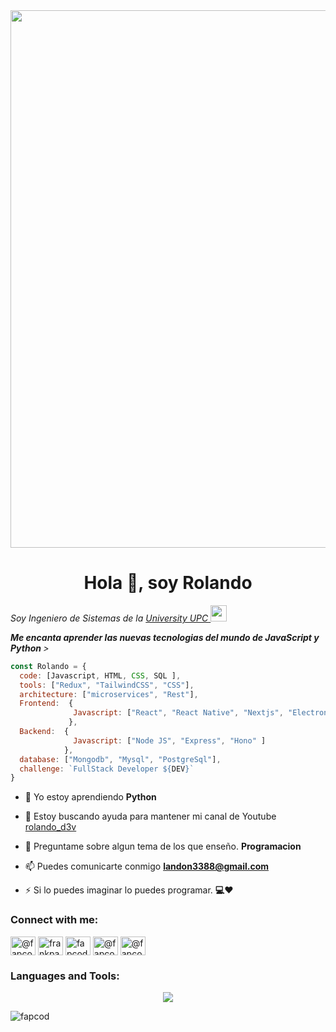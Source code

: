 <img src="https://user-images.githubusercontent.com/33987212/90967020-ff745080-e49e-11ea-96fb-891eb03b2dee.gif" width="860">
<h1 align="center">Hola 👋, soy Rolando </h1>

<p><em>Soy Ingeniero de Sistemas de la <a href="https://www.upc.edu.pe/" target="blank" >University UPC </a><img  src="https://www.upc.edu.pe/static/img/logo_upc_red.png" width="26">
</em></p>

<em><b> Me encanta aprender las nuevas tecnologias del mundo de JavaScript y Python </b> > </em>


```javascript
const Rolando = {
  code: [Javascript, HTML, CSS, SQL ],
  tools: ["Redux", "TailwindCSS", "CSS"],
  architecture: ["microservices", "Rest"],
  Frontend:  {
              Javascript: ["React", "React Native", "Nextjs", "Electron JS"],
             },
  Backend:  {
              Javascript: ["Node JS", "Express", "Hono" ]
            },
  database: ["Mongodb", "Mysql", "PostgreSql"],
  challenge: `FullStack Developer ${DEV}`
}
```



- 🌱 Yo estoy aprendiendo **Python**

- 🤝 Estoy buscando ayuda para mantener mi canal de Youtube [rolando_d3v](https://www.youtube.com/@rolando_d3v)

- 💬 Preguntame sobre algun tema de los que enseño. **Programacion**

- 📫 Puedes comunicarte conmigo **landon3388@gmail.com**

- ⚡ Si lo puedes imaginar lo puedes programar. **💻❤️**

<h3 align="left">Connect with me:</h3>
<p align="left">
<a href="https://twitter.com/landon3388" target="blank"><img align="center" src="https://raw.githubusercontent.com/rahuldkjain/github-profile-readme-generator/master/src/images/icons/Social/twitter.svg" alt="@fapcod1" height="30" width="40" /></a>
<a href="https://linkedin.com/in/rolando-abraham-mamani-flores" target="blank"><img align="center" src="https://raw.githubusercontent.com/rahuldkjain/github-profile-readme-generator/master/src/images/icons/Social/linked-in-alt.svg" alt="frankpa" height="30" width="40" /></a>
<a href="https://fb.com/rolandod3v" target="blank"><img align="center" src="https://raw.githubusercontent.com/rahuldkjain/github-profile-readme-generator/master/src/images/icons/Social/facebook.svg" alt="fapcod" height="30" width="40" /></a>
<a href="https://instagram.com/rolando_d3v" target="blank"><img align="center" src="https://raw.githubusercontent.com/rahuldkjain/github-profile-readme-generator/master/src/images/icons/Social/instagram.svg" alt="@fapcod" height="30" width="40" /></a>
<a href="https://www.youtube.com/@rolando_d3v" target="blank"><img align="center" src="https://raw.githubusercontent.com/rahuldkjain/github-profile-readme-generator/master/src/images/icons/Social/youtube.svg" alt="@fapcod" height="30" width="40" /></a>
</p>


<h3 align="left">Languages and Tools:</h3>


<p align="center">
  <a href="https://skillicons.dev">
    <img src="https://skillicons.dev/icons?i=git,github,ts,vite,vscode,sass,redux,js,bun,nodejs,electron,express,prisma,mysql,postgres,nextjs,notion,nginx,figma,react,python,css&theme=dark" />
  </a>
</p>



<p><img align="left" src="https://github-readme-stats.vercel.app/api/top-langs?username=rolando-d3v&show_icons=true&locale=en&layout=compact" alt="fapcod" /></p>





